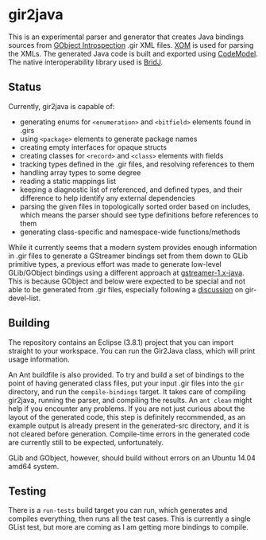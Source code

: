 gir2java
========

This is an experimental parser and generator that creates Java bindings sources from
[GObject Introspection](https://wiki.gnome.org/action/show/Projects/GObjectIntrospection) .gir XML files.
[XOM](http://www.xom.nu/) is used for parsing the XMLs. The generated Java code is built and exported using
[CodeModel](https://codemodel.java.net/). The native interoperability
library used is [BridJ](https://code.google.com/p/bridj/).

## Status

Currently, gir2java is capable of:
 * generating enums for ```<enumeration>``` and ```<bitfield>``` elements found in .girs
 * using ```<package>``` elements to generate package names
 * creating empty interfaces for opaque structs
 * creating classes for ```<record>``` and ```<class>``` elements with fields
 * tracking types defined in the .gir files, and resolving references to them
 * handling array types to some degree
 * reading a static mappings list
 * keeping a diagnostic list of referenced, and defined types, and their difference to help identify any external dependencies
 * parsing the given files in topologically sorted order based on includes, which means the parser should see type definitions before references to them
 * generating class-specific and namespace-wide functions/methods

While it currently seems that a modern system provides enough information in .gir files to generate a GStreamer bindings set from them down to GLib primitive types, a previous effort was made to generate low-level GLib/GObject bindings using a different approach at [gstreamer-1.x-java](https://github.com/octachoron/gstreamer-1.x-java). This is because GObject and below were expected to be special and not able to be generated from .gir files, especially following a [discussion](https://mail.gnome.org/archives/gir-devel-list/2014-July/msg00003.html) on gir-devel-list.

## Building

The repository contains an Eclipse (3.8.1) project that you can import straight to your workspace. You can run the Gir2Java class, which will print usage information.

An Ant buildfile is also provided. To try and build a set of bindings to the point of having generated class files, put your input .gir files into the ```gir``` directory, and run the ```compile-bindings``` target. It takes care of compiling gir2java, running the parser, and compiling the results. An ```ant clean``` might help if you encounter any problems. If you are not just curious about the layout of the generated code, this step is definitely recommended, as an example output is already present in the generated-src directory, and it is not cleared before generation. Compile-time errors in the generated code are currently still to be expected, unfortunately.

GLib and GObject, however, should build without errors on an Ubuntu 14.04 amd64 system.

## Testing

There is a ```run-tests``` build target you can run, which generates and compiles everything, then runs all the test cases. This is currently a single GList test, but more are coming as I am getting more bindings to compile.
